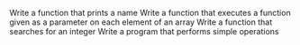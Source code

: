 Write a function that prints a name
Write a function that executes a function given as a parameter on each element of an array
Write a function that searches for an integer
Write a program that performs simple operations
